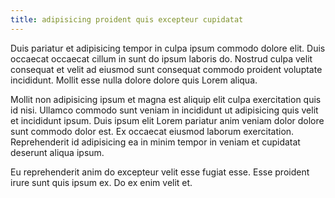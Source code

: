 ```yaml
---
title: adipisicing proident quis excepteur cupidatat
---
```


Duis pariatur et adipisicing tempor in culpa ipsum commodo dolore elit. Duis occaecat occaecat cillum in sunt do ipsum laboris do. Nostrud culpa velit consequat et velit ad eiusmod sunt consequat commodo proident voluptate incididunt. Mollit esse nulla dolore dolore quis Lorem aliqua.

Mollit non adipisicing ipsum et magna est aliquip elit culpa exercitation quis id nisi. Ullamco commodo sunt veniam in incididunt ut adipisicing quis velit et incididunt ipsum. Duis ipsum elit Lorem pariatur anim veniam dolor dolore sunt commodo dolor est. Ex occaecat eiusmod laborum exercitation. Reprehenderit id adipisicing ea in minim tempor in veniam et cupidatat deserunt aliqua ipsum.

Eu reprehenderit anim do excepteur velit esse fugiat esse. Esse proident irure sunt quis ipsum ex. Do ex enim velit et.